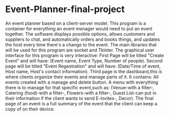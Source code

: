# Event-Planner-final-project
An event planner based on a client-server model. This program is a container for everything an event manager would need to put an event together. The software displays possible options, allows customers and suppliers to chat, and automatically orders and books things, and updates the host every time there's a change to the event. 
The main libraries that will be used for this program are socket and Tkinter.
The graphical user interface for this program is very interactive:
First Page will be titled "Create Event" and will have:
(Event name,
Event Type,
Number of people).
Second page will be titled "Event Regestration" and will have:
(Date/Time of event,
Host name,
Host's contact information).
Third page is the dashboard,this is where clients organize their events and manage parts of it. It contains:
All events created with a manage and delete button.
A menu with everything there is to manage for that specific event,such as:
(Venue-with a filter-,
Catering (food)-with a filter-,
Flowers-with a filter-,
Guest List-can put in their information if the client wants to send E-invites-,
Decor).
The final page of an event is a full summary of the event that the client can keep a copy of on their device.
